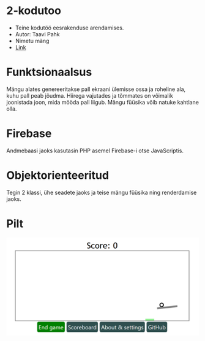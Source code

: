 # 2-kodutoo

- Teine kodutöö eesrakenduse arendamises.
- Autor: Taavi Pahk
- Nimetu mäng
- [Link](http://www.tlu.ee/~taavippp/eesrakendused/2-kodutoo/game.html)

# Funktsionaalsus
Mängu alates genereeritakse pall ekraani ülemisse ossa ja roheline ala, kuhu pall peab jõudma. Hiirega vajutades ja tõmmates on võimalik joonistada joon, mida mööda pall liigub. Mängu füüsika võib natuke kahtlane olla.

# Firebase
Andmebaasi jaoks kasutasin PHP asemel Firebase-i otse JavaScriptis.

# Objektorienteeritud
Tegin 2 klassi, ühe seadete jaoks ja teise mängu füüsika ning renderdamise jaoks.

# Pilt
![Pilt mängust](gamescreenshot.png "Pilt mängust")